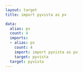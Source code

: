 ```yaml
---
layout: target
title: import pyvista as pv

data:
  alias: pv
  count: 4
  imports:
  - alias: pv
    count: 4
    import: import pyvista as pv
    target: pyvista
  target: pyvista
---
```

